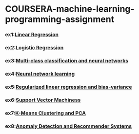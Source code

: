 # COURSERA-machine-learning-programming-assignment
### ex1:[Linear Regression][1]
### ex2:[Logistic Regression][2]
### ex3:[Multi-class classification and neural networks][3]
### ex4:[Neural network learning][4]
### ex5:[Regularized linear regression and bias-variance][5]
### ex6:[Support Vector Machiness][6]
### ex7:[K-Means Clustering and PCA][7]
### ex8:[Anomaly Detection and Recommender Systems][8]
[1]: https://github.com/Huanianss/COURSERA-Machine-Learning-programming-assignment/tree/master/machine-learning-ex1
[2]: https://github.com/Huanianss/COURSERA-Machine-Learning-programming-assignment/tree/master/machine-learning-ex2
[3]: https://github.com/Huanianss/COURSERA-Machine-Learning-programming-assignment/tree/master/machine-learning-ex3
[4]: https://github.com/Huanianss/COURSERA-Machine-Learning-programming-assignment/tree/master/machine-learning-ex4
[5]: https://github.com/Huanianss/COURSERA-Machine-Learning-programming-assignment/tree/master/machine-learning-ex5
[6]: https://github.com/Huanianss/COURSERA-Machine-Learning-programming-assignment/tree/master/machine-learning-ex6
[7]: https://github.com/Huanianss/COURSERA-Machine-Learning-programming-assignment/tree/master/machine-learning-ex7
[8]: https://github.com/Huanianss/COURSERA-Machine-Learning-programming-assignment/tree/master/machine-learning-ex8
